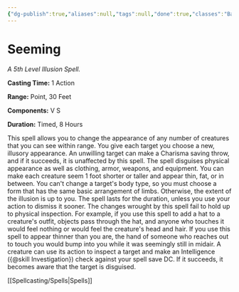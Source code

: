 ```yaml
---
{"dg-publish":true,"aliases":null,"tags":null,"done":true,"classes":"Bard, Sorcerer, Wizard,","spellLevel":5,"school":"Illusion","source":"PHB","permalink":"/spells/seeming/","dgHomeLink":false,"dgPassFrontmatter":true}
---
```


# Seeming
*A 5th Level Illusion Spell.*

**Casting Time:** 1 Action

**Range:** Point, 30 Feet

**Components:** V S 

**Duration:** Timed, 8 Hours

This spell allows you to change the appearance of any number of creatures that you can see within range. You give each target you choose a new, illusory appearance. An unwilling target can make a Charisma saving throw, and if it succeeds, it is unaffected by this spell.
The spell disguises physical appearance as well as clothing, armor, weapons, and equipment. You can make each creature seem 1 foot shorter or taller and appear thin, fat, or in between. You can't change a target's body type, so you must choose a form that has the same basic arrangement of limbs. Otherwise, the extent of the illusion is up to you. The spell lasts for the duration, unless you use your action to dismiss it sooner.
The changes wrought by this spell fail to hold up to physical inspection. For example, if you use this spell to add a hat to a creature's outfit, objects pass through the hat, and anyone who touches it would feel nothing or would feel the creature's head and hair. If you use this spell to appear thinner than you are, the hand of someone who reaches out to touch you would bump into you while it was seemingly still in midair.
A creature can use its action to inspect a target and make an Intelligence ({@skill Investigation}) check against your spell save DC. If it succeeds, it becomes aware that the target is disguised.

[[Spellcasting/Spells|Spells]]